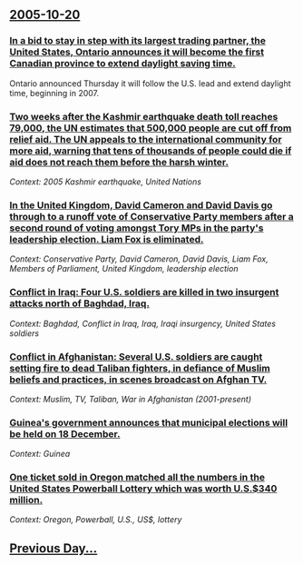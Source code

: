 ## [2005-10-20](/news/2005/10/20/index.md)

### [ In a bid to stay in step with its largest trading partner, the United States, Ontario announces it will become the first Canadian province to extend daylight saving time. ](/news/2005/10/20/in-a-bid-to-stay-in-step-with-its-largest-trading-partner-the-united-states-ontario-announces-it-will-become-the-first-canadian-province.md)
Ontario announced Thursday it will follow the U.S. lead and extend daylight time, beginning in 2007.

### [ Two weeks after the Kashmir earthquake death toll reaches 79,000, the UN estimates that 500,000  people are cut off from relief aid. The UN appeals to the international community for more aid, warning that tens of thousands of people could die if aid does not reach them before the harsh winter. ](/news/2005/10/20/two-weeks-after-the-kashmir-earthquake-death-toll-reaches-79-000-the-un-estimates-that-500-000-people-are-cut-off-from-relief-aid-the-un.md)
_Context: 2005 Kashmir earthquake, United Nations_

### [ In the United Kingdom,  David Cameron and David Davis go through to a runoff vote of Conservative Party members after a second round of voting amongst Tory MPs in the party's leadership election. Liam Fox is eliminated. ](/news/2005/10/20/in-the-united-kingdom-david-cameron-and-david-davis-go-through-to-a-runoff-vote-of-conservative-party-members-after-a-second-round-of-vot.md)
_Context: Conservative Party, David Cameron, David Davis, Liam Fox, Members of Parliament, United Kingdom, leadership election_

### [ Conflict in Iraq: Four U.S. soldiers are killed in two insurgent attacks north of Baghdad, Iraq. ](/news/2005/10/20/conflict-in-iraq-p-four-u-s-soldiers-are-killed-in-two-insurgent-attacks-north-of-baghdad-iraq.md)
_Context: Baghdad, Conflict in Iraq, Iraq, Iraqi insurgency, United States soldiers_

### [ Conflict in Afghanistan: Several U.S. soldiers are caught setting fire to dead Taliban fighters, in defiance of Muslim beliefs and practices, in scenes broadcast on Afghan TV.  ](/news/2005/10/20/conflict-in-afghanistan-several-u-s-soldiers-are-caught-setting-fire-to-dead-taliban-fighters-in-defiance-of-muslim-beliefs-and-practice.md)
_Context: Muslim, TV, Taliban, War in Afghanistan (2001-present)_

### [ Guinea's government announces that municipal elections will be held on 18 December. ](/news/2005/10/20/guinea-s-government-announces-that-municipal-elections-will-be-held-on-18-december.md)
_Context: Guinea_

### [ One ticket sold in Oregon matched all the numbers in the United States Powerball Lottery which was worth U.S.$340 million.](/news/2005/10/20/one-ticket-sold-in-oregon-matched-all-the-numbers-in-the-united-states-powerball-lottery-which-was-worth-u-s-340-million.md)
_Context: Oregon, Powerball, U.S., US$, lottery_

## [Previous Day...](/news/2005/10/19/index.md)

